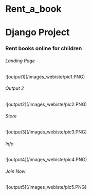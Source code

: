 # Rent_a_book
<h1>Django Project</h1>
<h3>Rent books online for children</h3>
<h6>Landing Page</h6>
![output1](/images_webiste/pic1.PNG)
<h6>Output 2</h6>
![output2](/images_webiste/pic2.PNG)
<h6>Store</h6>
![output3](/images_webiste/pic3.PNG)
<h6>Info</h6>
![output4](/images_webiste/pic4.PNG)
<h6>Join Now</h6>
![output5](/images_webiste/pic5.PNG)

